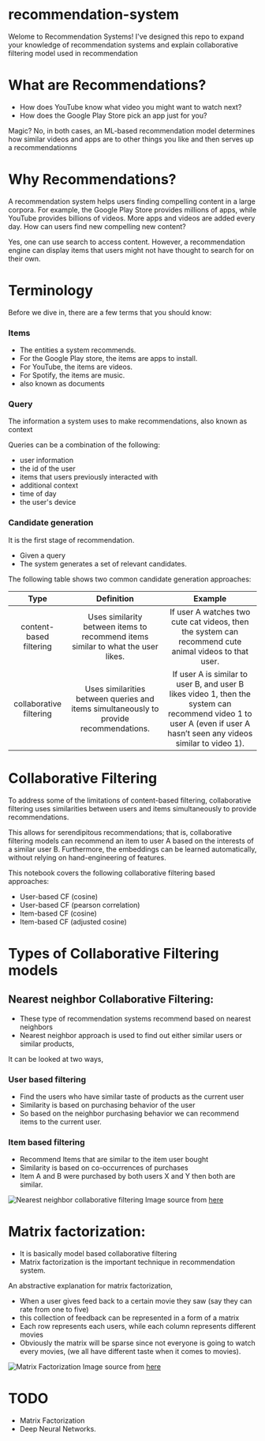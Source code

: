 # recommendation-system
Welome to Recommendation Systems! I've designed this repo to expand your knowledge of recommendation systems and explain collaborative filtering model used in recommendation

# What are Recommendations?

- How does YouTube know what video you might want to watch next?
- How does the Google Play Store pick an app just for you?

Magic? No, in both cases, an ML-based recommendation model determines how similar videos and apps are to other things you like and then serves up a recommendationns

# Why Recommendations?

A recommendation system helps users finding compelling content in a large corpora. For example, the Google Play Store provides millions of apps, while YouTube provides billions of videos. More apps and videos are added every day. How can users find new compelling new content? 

Yes, one can use search to access content. However, a recommendation engine can display items that users might not have thought to search for on their own.

# Terminology
Before we dive in, there are a few terms that you should know:

### Items
- The entities a system recommends.
- For the Google Play store, the items are apps to install.
- For YouTube, the items are videos.
- For Spotify, the items are music.
- also known as documents

### Query
The information a system uses to make recommendations, also known as context

Queries can be a combination of the following:
- user information
- the id of the user
- items that users previously interacted with
- additional context
- time of day
- the user's device

### Candidate generation
It is the first stage of recommendation. 
- Given a query
- The system generates a set of relevant candidates.

The following table shows two common candidate generation approaches:

| Type        | Definition           | Example  |
|:-------------------:|:-------------------:|:-----------:|
| content-based filtering	      | Uses similarity between items to recommend items similar to what the user likes. | If user A watches two cute cat videos, then the system can recommend cute animal videos to that user. |
| collaborative filtering	      | Uses similarities between queries and items simultaneously to provide recommendations.| If user A is similar to user B, and user B likes video 1, then the system can recommend video 1 to user A (even if user A hasn’t seen any videos similar to video 1).
 

# Collaborative Filtering
To address some of the limitations of content-based filtering, collaborative filtering uses similarities between users and items simultaneously to provide recommendations.

This allows for serendipitous recommendations; that is, collaborative filtering models can recommend an item to user A based on the interests of a similar user B. Furthermore, the embeddings can be learned automatically, without relying on hand-engineering of features.

This notebook covers the following collaborative filtering based approaches:

- User-based CF (cosine)
- User-based CF (pearson correlation)
- Item-based CF (cosine)
- Item-based CF (adjusted cosine)

# Types of Collaborative Filtering models

## Nearest neighbor Collaborative Filtering:

- These type of recommendation systems recommend based on nearest neighbors
- Nearest neighbor approach is used to find out either similar users or similar products,

It can be looked at two ways,

### User based filtering
- Find the users who have similar taste of products as the current user
- Similarity is based on purchasing behavior of the user
- So based on the neighbor purchasing behavior we can recommend items to the current user.

### Item based filtering
- Recommend Items that are similar to the item user bought
- Similarity is based on co-occurrences of purchases
- Item A and B were purchased by both users X and Y then both are similar.

![Nearest neighbor collaborative filtering](https://miro.medium.com/max/875/1*8Ex4Vyb7dFOIlqGS2Q1Eiw.jpeg "Nearest neighbor collaborative filtering")
Image source from [here](https://medium.com/@cfpinela/recommender-systems-user-based-and-item-based-collaborative-filtering-5d5f375a127f)
# Matrix factorization:
- It is basically model based collaborative filtering
- Matrix factorization is the important technique in recommendation system.

An abstractive explanation for matrix factorization,
- When a user gives feed back to a certain movie they saw (say they can rate from one to five)
- this collection of feedback can be represented in a form of a matrix
- Each row represents each users, while each column represents different movies
- Obviously the matrix will be sparse since not everyone is going to watch every movies, (we all have different taste when it comes to movies).

![Matrix Factorization](https://miro.medium.com/max/875/1*kxAP7W7aOGdcgpTFUMgSfg.jpeg "Matrix Factorization")
Image source from [here](https://www.youtube.com/watch?v=ZspR5PZemcs)


# TODO

- Matrix Factorization
- Deep Neural Networks.
